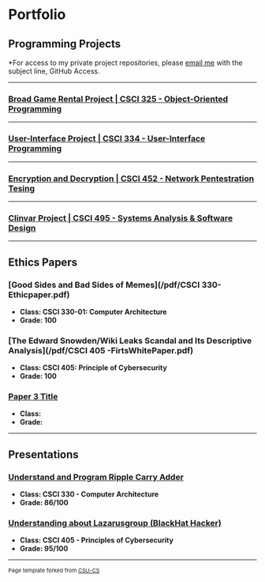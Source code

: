 Portfolio
=========

Programming Projects
--------------------

*For access to my private project repositories, please [email me](mailto:Mtran@csustudent.net?subject=GitHub%20Access) with the subject line, GitHub Access.

---
### [Broad Game Rental Project | CSCI 325 - Object-Oriented Programming](project1)

---
### [User-Interface Project | CSCI 334 - User-Interface Programming](project2)


---
### [Encryption and Decryption | CSCI 452 - Network Pentestration Tesing](project3)


---
### [Clinvar Project | CSCI 495 - Systems Analysis & Software Design](project4)


---

Ethics Papers
-------------

### [Good Sides and Bad Sides of Memes](/pdf/CSCI 330-Ethicpaper.pdf)

-   **Class: CSCI 330-01: Computer Architecture**  
-   **Grade: 100**

### [The Edward Snowden/Wiki Leaks Scandal and Its Descriptive Analysis](/pdf/CSCI 405 -FirtsWhitePaper.pdf)

-   **Class: CSCI 405: Principle of Cybersecurity** 
-   **Grade: 100**

### [Paper 3 Title](/pdf/sample_presentation.pdf)

-   **Class:** 
-   **Grade:**

---

Presentations
-------------

### [Understand and Program Ripple Carry Adder](https://www.youtube.com/watch?v=rz7mzGOvPls)

- **Class: CSCI 330 - Computer Architecture** 
- **Grade: 86/100**


### [Understanding about Lazarusgroup (BlackHat Hacker)](https://www.youtube.com/watch?v=hv-pKcK4IMY)

- **Class: CSCI 405 - Principles of Cybersecurity** 
- **Grade: 95/100**

---

<p style="font-size:11px">Page template forked from <a href="https://github.com/csu-cs/csci-portfolio">CSU-CS</a></p>
<!-- Remove above link if you don't want to attributive -->

